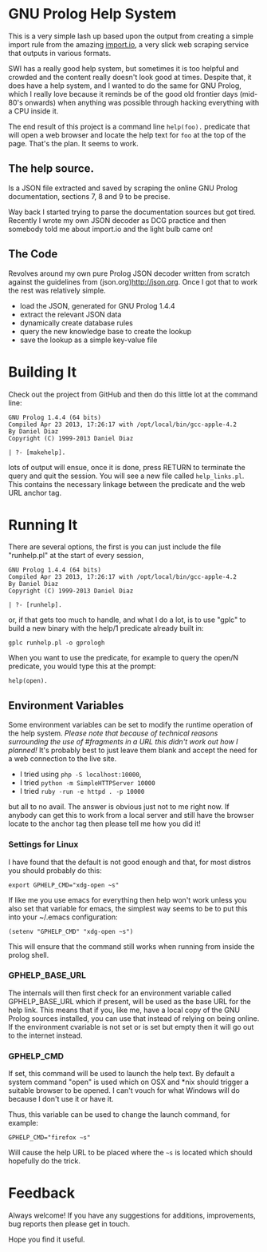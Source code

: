 # GNU Prolog Help System

This is a very simple lash up based upon the output from creating a
simple import rule from the amazing [import.io](http://import.io), a
very slick web scraping service that outputs in various formats.

SWI has a really good help system, but sometimes it is too helpful and
crowded and the content really doesn't look good at times. Despite
that, it does have a help system, and I wanted to do the same for GNU
Prolog, which I really love because it reminds be of the good old
frontier days (mid-80's onwards) when anything was possible through
hacking everything with a CPU inside it.

The end result of this project is a command line `help(foo).`
predicate that will open a web browser and locate the help text for
`foo` at the top of the page. That's the plan. It seems to work.


## The help source.

Is a JSON file extracted and saved by scraping the online GNU Prolog
documentation, sections 7, 8 and 9 to be precise.

Way back I started trying to parse the documentation sources but got
tired. Recently I wrote my own JSON decoder as DCG practice and then
somebody told me about import.io and the light bulb came on!


## The Code

Revolves around my own pure Prolog JSON decoder written from scratch
against the guidelines from (json.org)http://json.org.  Once I got
that to work the rest was relatively simple.

  - load the JSON, generated for GNU Prolog 1.4.4
  - extract the relevant JSON data
  - dynamically create database rules
  - query the new knowledge base to create the lookup
  - save the lookup as a simple key-value file


# Building It

Check out the project from GitHub and then do this little lot at the
command line:

    GNU Prolog 1.4.4 (64 bits)
    Compiled Apr 23 2013, 17:26:17 with /opt/local/bin/gcc-apple-4.2
    By Daniel Diaz
    Copyright (C) 1999-2013 Daniel Diaz

    | ?- [makehelp].

lots of output will ensue, once it is done, press RETURN to terminate
the query and quit the session. You will see a new file called
`help_links.pl`. This contains the necessary linkage between the
predicate and the web URL anchor tag.


# Running It

There are several options, the first is you can just include the file
"runhelp.pl" at the start of every session,

    GNU Prolog 1.4.4 (64 bits)
    Compiled Apr 23 2013, 17:26:17 with /opt/local/bin/gcc-apple-4.2
    By Daniel Diaz
    Copyright (C) 1999-2013 Daniel Diaz

    | ?- [runhelp].


or, if that gets too much to handle, and what I do a lot, is to use
"gplc" to build a new binary with the help/1 predicate already built
in:

    gplc runhelp.pl -o gprologh

When you want to use the predicate, for example to query the open/N
predicate, you would type this at the prompt:

    help(open).


## Environment Variables

Some environment variables can be set to modify the runtime operation
of the help system. *Please note that because of technical reasons
surrounding the use of #fragments in a URL this didn't work out how I
planned!* It's probably best to just leave them blank and accept the
need for a web connection to the live site.

 - I tried using `php -S localhost:10000`,
 - I tried `python -m SimpleHTTPServer 10000`
 - I tried `ruby -run -e httpd . -p 10000`

but all to no avail. The answer is obvious just not to me right
now. If anybody can get this to work from a local server and still
have the browser locate to the anchor tag then please tell me how you
did it!

### Settings for Linux

I have found that the default is not good enough and that, for most
distros you should probably do this:

    export GPHELP_CMD="xdg-open ~s"

If like me you use emacs for everything then help won't work unless you
also set that variable for emacs, the simplest way seems to be to put
this into your ~/.emacs configuration:

    (setenv "GPHELP_CMD" "xdg-open ~s")

This will ensure that the command still works when running from inside
the prolog shell.


### GPHELP_BASE_URL

The internals will then first check for an environment variable called
GPHELP_BASE_URL which if present, will be used as the base URL for the
help link. This means that if you, like me, have a local copy of the
GNU Prolog sources installed, you can use that instead of relying on
being online. If the environment cvariable is not set or is set but
empty then it will go out to the internet instead.


### GPHELP_CMD

If set, this command will be used to launch the help text. By default
a system command "open" is used which on OSX and *nix should trigger a
suitable browser to be opened. I can't vouch for what Windows will do
because I don't use it or have it.

Thus, this variable can be used to change the launch command, for
example:

    GPHELP_CMD="firefox ~s"

Will cause the help URL to be placed where the `~s` is located which
should hopefully do the trick.


# Feedback

Always welcome! If you have any suggestions for additions,
improvements, bug reports then please get in touch.

Hope you find it useful.
